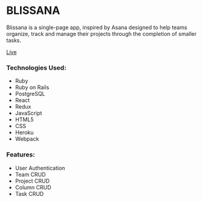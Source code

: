 # BLISSANA

Blissana is a single-page app, inspired by Asana designed to help teams organize, track and manage their projects through the completion of smaller tasks. 

[Live](https://bliss-ana.herokuapp.com/)

### Technologies Used:
* Ruby
* Ruby on Rails
* PostgreSQL
* React
* Redux
* JavaScript
* HTML5
* CSS
* Heroku
* Webpack

### Features:

* User Authentication
* Team CRUD
* Project CRUD
* Column CRUD
* Task CRUD

  

